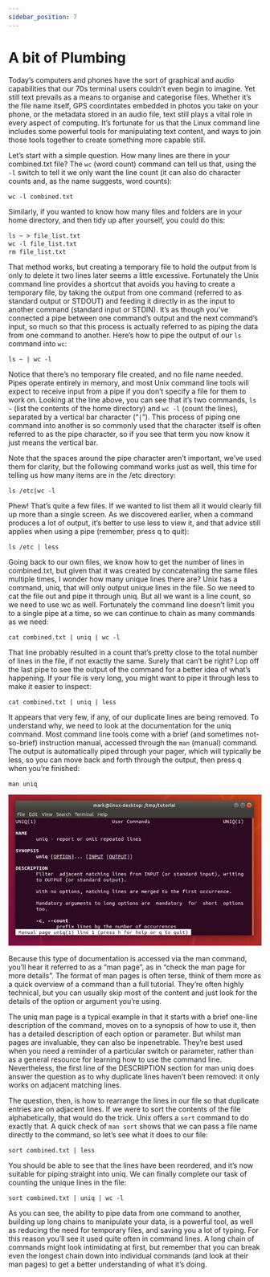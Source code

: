 ```yaml
---
sidebar_position: 7
---
```


# A bit of Plumbing

Today’s computers and phones have the sort of graphical and audio capabilities that our 70s terminal users couldn’t even begin to imagine. Yet still text prevails as a means to organise and categorise files. Whether it’s the file name itself, GPS coordintates embedded in photos you take on your phone, or the metadata stored in an audio file, text still plays a vital role in every aspect of computing. It’s fortunate for us that the Linux command line includes some powerful tools for manipulating text content, and ways to join those tools together to create something more capable still.

Let’s start with a simple question. How many lines are there in your combined.txt file? The `wc` (word count) command can tell us that, using the `-l` switch to tell it we only want the line count (it can also do character counts and, as the name suggests, word counts):

```
wc -l combined.txt
```

Similarly, if you wanted to know how many files and folders are in your home directory, and then tidy up after yourself, you could do this:

```
ls ~ > file_list.txt
wc -l file_list.txt
rm file_list.txt
```

That method works, but creating a temporary file to hold the output from ls only to delete it two lines later seems a little excessive. Fortunately the Unix command line provides a shortcut that avoids you having to create a temporary file, by taking the output from one command (referred to as standard output or STDOUT) and feeding it directly in as the input to another command (standard input or STDIN). It’s as though you’ve connected a pipe between one command’s output and the next command’s input, so much so that this process is actually referred to as piping the data from one command to another. Here’s how to pipe the output of our `ls` command into `wc`:

```
ls ~ | wc -l
```

Notice that there’s no temporary file created, and no file name needed. Pipes operate entirely in memory, and most Unix command line tools will expect to receive input from a pipe if you don’t specify a file for them to work on. Looking at the line above, you can see that it’s two commands, `ls ~` (list the contents of the home directory) and `wc -l` (count the lines), separated by a vertical bar character (“`|`”). This process of piping one command into another is so commonly used that the character itself is often referred to as the pipe character, so if you see that term you now know it just means the vertical bar.

Note that the spaces around the pipe character aren’t important, we’ve used them for clarity, but the following command works just as well, this time for telling us how many items are in the /etc directory:

```
ls /etc|wc -l
```

Phew! That’s quite a few files. If we wanted to list them all it would clearly fill up more than a single screen. As we discovered earlier, when a command produces a lot of output, it’s better to use less to view it, and that advice still applies when using a pipe (remember, press q to quit):

```
ls /etc | less
```

Going back to our own files, we know how to get the number of lines in combined.txt, but given that it was created by concatenating the same files multiple times, I wonder how many unique lines there are? Unix has a command, uniq, that will only output unique lines in the file. So we need to cat the file out and pipe it through uniq. But all we want is a line count, so we need to use wc as well. Fortunately the command line doesn’t limit you to a single pipe at a time, so we can continue to chain as many commands as we need:

```
cat combined.txt | uniq | wc -l
```

That line probably resulted in a count that’s pretty close to the total number of lines in the file, if not exactly the same. Surely that can’t be right? Lop off the last pipe to see the output of the command for a better idea of what’s happening. If your file is very long, you might want to pipe it through less to make it easier to inspect:

```
cat combined.txt | uniq | less
```

It appears that very few, if any, of our duplicate lines are being removed. To understand why, we need to look at the documentation for the uniq command. Most command line tools come with a brief (and sometimes not-so-brief) instruction manual, accessed through the `man` (manual) command. The output is automatically piped through your pager, which will typically be less, so you can move back and forth through the output, then press q when you’re finished:

```
man uniq
```

![alt text](image-8.png)

Because this type of documentation is accessed via the man command, you’ll hear it referred to as a “man page”, as in “check the man page for more details”. The format of man pages is often terse, think of them more as a quick overview of a command than a full tutorial. They’re often highly technical, but you can usually skip most of the content and just look for the details of the option or argument you’re using.

The uniq man page is a typical example in that it starts with a brief one-line description of the command, moves on to a synopsis of how to use it, then has a detailed description of each option or parameter. But whilst man pages are invaluable, they can also be inpenetrable. They’re best used when you need a reminder of a particular switch or parameter, rather than as a general resource for learning how to use the command line. Nevertheless, the first line of the DESCRIPTION section for man uniq does answer the question as to why duplicate lines haven’t been removed: it only works on adjacent matching lines.

The question, then, is how to rearrange the lines in our file so that duplicate entries are on adjacent lines. If we were to sort the contents of the file alphabetically, that would do the trick. Unix offers a `sort` command to do exactly that. A quick check of `man sort` shows that we can pass a file name directly to the command, so let’s see what it does to our file:

```
sort combined.txt | less
```

You should be able to see that the lines have been reordered, and it’s now suitable for piping straight into uniq. We can finally complete our task of counting the unique lines in the file:

```
sort combined.txt | uniq | wc -l
```

As you can see, the ability to pipe data from one command to another, building up long chains to manipulate your data, is a powerful tool, as well as reducing the need for temporary files, and saving you a lot of typing. For this reason you’ll see it used quite often in command lines. A long chain of commands might look intimidating at first, but remember that you can break even the longest chain down into individual commands (and look at their man pages) to get a better understanding of what it’s doing.